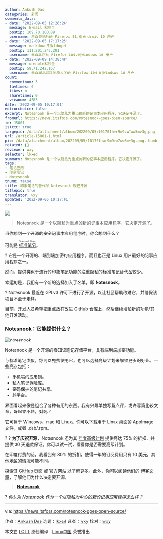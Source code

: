 ```yaml
---
author: Ankush Das
categories: 新闻
comments_data:
- date: '2022-09-05 12:26:26'
  message: E-mail 默秒全
  postip: 109.70.100.89
  username: 来自奥地利的 Firefox 91.0|Android 10 用户
- date: '2022-09-05 17:17:25'
  message: markdown不服(doge)
  postip: 111.201.243.201
  username: 来自北京的 Firefox 104.0|Windows 10 用户
- date: '2022-09-09 14:38:48'
  message: onenote默秒全
  postip: 59.71.242.167
  username: 来自湖北武汉地质大学的 Firefox 104.0|Windows 10 用户
count:
  commentnum: 3
  favtimes: 0
  likes: 0
  sharetimes: 0
  viewnum: 4583
date: '2022-09-05 10:17:01'
editorchoice: false
excerpt: Notesnook 是一个以隐私为重点的新的记事本应用程序，它决定开源了。
fromurl: https://news.itsfoss.com/notesnook-goes-open-source/
id: 15001
islctt: true
largepic: /data/attachment/album/202209/05/101701hwr9m9zw7ww5mv3g.png
url: /article-15001-1.html
pic: /data/attachment/album/202209/05/101701hwr9m9zw7ww5mv3g.png.thumb.jpg
related: []
reviewer: wxy
selector: lkxed
summary: Notesnook 是一个以隐私为重点的新的记事本应用程序，它决定开源了。
tags:
- 笔记应用
- 印象笔记
- Notesnook
thumb: false
title: 印象笔记的替代品 Notesnook 现已开源
titlepic: true
translator: wxy
updated: '2022-09-05 10:17:01'
---
```


![](/data/attachment/album/202209/05/101701hwr9m9zw7ww5mv3g.png)



> 
> Notesnook 是一个以隐私为重点的新的记事本应用程序，它决定开源了。
> 
> 
> 


当你想到一个开源的安全记事本应用程序时，你会想到什么？


可能是 <ruby> <a href="https://standardnotes.com/">  标准笔记 </a> <rt>  Standard Notes </rt></ruby>。


? 它是一个开源的、端到端加密的应用程序。而且也正是 Linux 用户最好的记事应用程序之一。


然而，提供类似于流行的印象笔记功能的注重隐私的标准笔记替代品较少。


幸运的是，我们有一个新的选择加入了名单，即 **Notesnook**。


? Notesnook 最近在 GPLv3 许可下进行了开源，以让社区帮助改进它，并确保该项目不至于走样。


目前，开发人员希望把重点放在改进 GitHub 仓库上，然后继续增加新的功能/其他开发活动。


### Notesnook：它能提供什么？


![notesnook](/data/attachment/album/202209/05/101701qu00zhnu2kqnwwql.jpg)


Notesnook 是一个开源的零知识笔记存储平台，具有端到端加密功能。


与标准笔记类似，你可以免费使用它，也可以选择高级计划来解锁更多的好处。一些亮点包括：


* 手机端的应用锁。
* 私人笔记保险库。
* 密码保护的笔记共享。
* 跨平台。


界面看起来像是组合了各种有用的东西。我有兴趣单独写篇点评，或许写篇比较文章，听起来不错，对吗？


它可用于 Windows、mac 和 Linux。你可以下载用于 Linux 桌面的 AppImage 文件，或者 .deb/.rpm。


?️ ? **为了庆祝开源**，Notesnook 还为其 [年度高级计划](https://notesnook.com/pricing/) 提供高达 75% 的折扣，并提供 30 天退款保证。你可以试一试，看看你是否需要高级计划。


在印度付费的话，我看到有 80% 的折扣，使得一年的订阅费用只有 10 美元。其他地区的情况可能不同。


探索其 [GitHub 页面](https://github.com/streetwriters/notesnook) 或 [官方网站](https://notesnook.com/) 以了解更多。此外，你可以阅读他们的 [博客文章](https://blog.notesnook.com/notesnook-is-going-open-source/)，了解他们为什么决定要开源。



> 
> **[Notesnook](https://notesnook.com/)**
> 
> 
> 


? *你认为 Notesnook 作为一个以隐私为中心的新的记事应用程序怎么样？*




---


via: <https://news.itsfoss.com/notesnook-goes-open-source/>


作者：[Ankush Das](https://news.itsfoss.com/author/ankush/) 选题：[lkxed](https://github.com/lkxed) 译者：[wxy](https://github.com/wxy) 校对：[wxy](https://github.com/wxy)


本文由 [LCTT](https://github.com/LCTT/TranslateProject) 原创编译，[Linux中国](https://linux.cn/) 荣誉推出